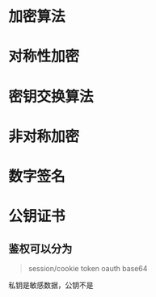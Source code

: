 # 加密算法

# 对称性加密

# 密钥交换算法

# 非对称加密

# 数字签名

# 公钥证书

## 鉴权可以分为

> session/cookie
> token
> oauth
> base64
> 
> 
 私钥是敏感数据，公钥不是
